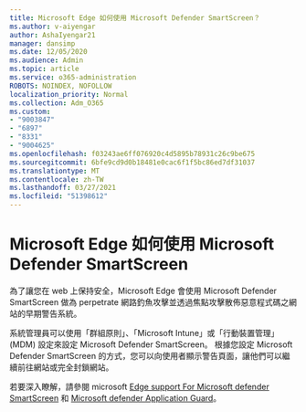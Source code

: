 ```yaml
---
title: Microsoft Edge 如何使用 Microsoft Defender SmartScreen？
ms.author: v-aiyengar
author: AshaIyengar21
manager: dansimp
ms.date: 12/05/2020
ms.audience: Admin
ms.topic: article
ms.service: o365-administration
ROBOTS: NOINDEX, NOFOLLOW
localization_priority: Normal
ms.collection: Adm_O365
ms.custom:
- "9003847"
- "6897"
- "8331"
- "9004625"
ms.openlocfilehash: f03243ae6ff076920c4d5895b78931c26c9be675
ms.sourcegitcommit: 6bfe9cd9d0b18481e0cac6f1f5bc86ed7df31037
ms.translationtype: MT
ms.contentlocale: zh-TW
ms.lasthandoff: 03/27/2021
ms.locfileid: "51398612"
---
```

# <a name="how-microsoft-edge-uses-microsoft-defender-smartscreen"></a>Microsoft Edge 如何使用 Microsoft Defender SmartScreen

為了讓您在 web 上保持安全，Microsoft Edge 會使用 Microsoft Defender SmartScreen 做為 perpetrate 網路釣魚攻擊並透過焦點攻擊散佈惡意程式碼之網站的早期警告系統。

系統管理員可以使用「群組原則」、「Microsoft Intune」或「行動裝置管理」 (MDM) 設定來設定 Microsoft Defender SmartScreen。 根據您設定 Microsoft Defender SmartScreen 的方式，您可以向使用者顯示警告頁面，讓他們可以繼續前往網站或完全封鎖網站。

若要深入瞭解，請參閱 microsoft [Edge support For Microsoft defender SmartScreen](https://go.microsoft.com/fwlink/?linkid=2133081) 和 [Microsoft defender Application Guard](https://go.microsoft.com/fwlink/?linkid=2132839)。
